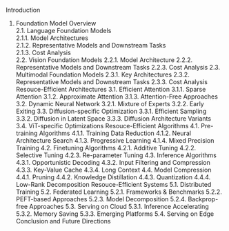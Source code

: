 Introduction
1. Foundation Model Overview  
2.1. Language Foundation Models  
 2.1.1. Model Architectures  
 2.1.2. Representative Models and Downstream Tasks  
 2.1.3. Cost Analysis  
2.2. Vision Foundation Models
 2.2.1. Model Architecture
 2.2.2. Representative Models and Downstream Tasks
 2.2.3. Cost Analysis
2.3. Multimodal Foundation Models
 2.3.1. Key Architectures
 2.3.2. Representative Models and Downstream Tasks
 2.3.3. Cost Analysis
Resouce-Efficient Architectures
3.1. Efficient Attention
 3.1.1. Sparse Attention
 3.1.2. Approximate Attention
 3.1.3. Attention-Free Approaches
3.2. Dynamic Neural Network
 3.2.1. Mixture of Experts
 3.2.2. Early Exiting
3.3. Diffusion-specific Optimization
 3.3.1. Efficient Sampling
 3.3.2. Diffusion in Latent Space
 3.3.3. Diffusion Architecture Variants
3.4. ViT-specific Optimizations
Resouce-Efficient Algorithms
4.1. Pre-training Algorithms
 4.1.1. Training Data Reduction
 4.1.2. Neural Architecture Search
 4.1.3. Progressive Learning
 4.1.4. Mixed Precision Training
4.2. Finetuning Algorithms
 4.2.1. Additive Tuning
 4.2.2. Selective Tuning
 4.2.3. Re-parameter Tuning
4.3. Inference Algorithms
 4.3.1. Opportunistic Decoding
 4.3.2. Input Filtering and Compression
 4.3.3. Key-Value Cache
 4.3.4. Long Context
4.4. Model Compression
 4.4.1. Pruning
 4.4.2. Knowledge Distillation
 4.4.3. Quantization
 4.4.4. Low-Rank Decomposition
Resouce-Efficient Systems
5.1. Distributed Training
5.2. Federated Learning
 5.2.1. Frameworks & Benchmarks
 5.2.2. PEFT-based Approaches
 5.2.3. Model Decomposition
 5.2.4. Backprop-free Approaches
5.3. Serving on Cloud
 5.3.1. Inference Accelerating
 5.3.2. Memory Saving
 5.3.3. Emerging Platforms
5.4. Serving on Edge
Conclusion and Future Directions
